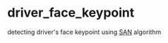# driver_face_keypoint
detecting driver's face keypoint using [SAN](https://github.com/D-X-Y/landmark-detection/tree/master/SAN) algorithm
